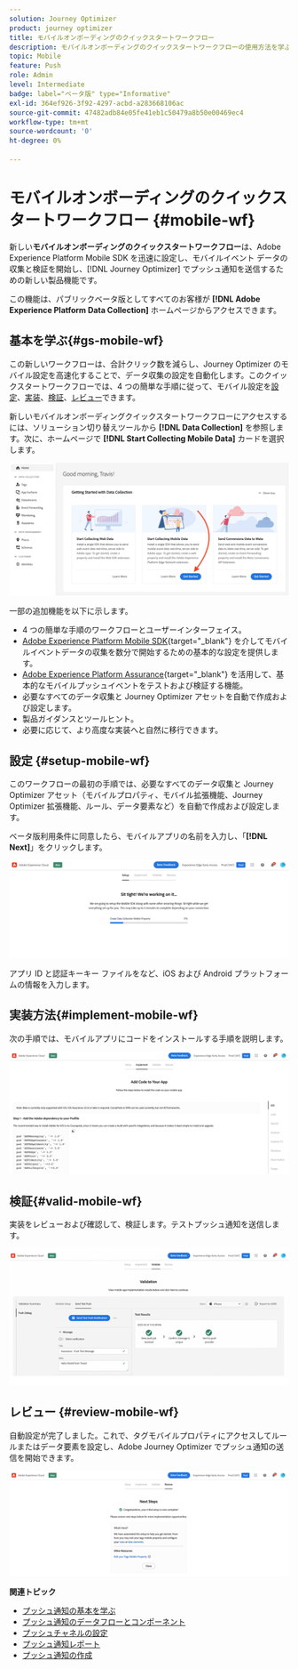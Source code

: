 ```yaml
---
solution: Journey Optimizer
product: journey optimizer
title: モバイルオンボーディングのクイックスタートワークフロー
description: モバイルオンボーディングのクイックスタートワークフローの使用方法を学ぶ
topic: Mobile
feature: Push
role: Admin
level: Intermediate
badge: label="ベータ版" type="Informative"
exl-id: 364ef926-3f92-4297-acbd-a283668106ac
source-git-commit: 47482adb84e05fe41eb1c50479a8b50e00469ec4
workflow-type: tm+mt
source-wordcount: '0'
ht-degree: 0%

---
```


# モバイルオンボーディングのクイックスタートワークフロー {#mobile-wf}

新しい&#x200B;**モバイルオンボーディングのクイックスタートワークフロー**&#x200B;は、Adobe Experience Platform Mobile SDK を迅速に設定し、モバイルイベント データの収集と検証を開始し、[!DNL Journey Optimizer] でプッシュ通知を送信するための新しい製品機能です。

この機能は、パブリックベータ版としてすべてのお客様が **[!DNL Adobe Experience Platform Data Collection]** ホームページからアクセスできます。

## 基本を学ぶ{#gs-mobile-wf}

この新しいワークフローは、合計クリック数を減らし、Journey Optimizer のモバイル設定を高速化することで、データ収集の設定を自動化します。このクイックスタートワークフローでは、4 つの簡単な手順に従って、モバイル設定を[設定](##setup-mobile-wf)、[実装](#implement-mobile-wf)、[検証](#valid-mobile-wf)、[レビュー](#review-mobile-wf)できます。

新しいモバイルオンボーディングクイックスタートワークフローにアクセスするには、ソリューション切り替えツールから **[!DNL Data Collection]** を参照します。次に、ホームページで **[!DNL Start Collecting Mobile Data]** カードを選択します。

![](assets/mobile-wf-home.png)

一部の追加機能を以下に示します。

* 4 つの簡単な手順のワークフローとユーザーインターフェイス。
* [Adobe Experience Platform Mobile SDK](https://developer.adobe.com/client-sdks/documentation/){target="_blank"} を介してモバイルイベントデータの収集を数分で開始するための基本的な設定を提供します。
* [Adobe Experience Platform Assurance](https://experienceleague.adobe.com/docs/experience-platform/assurance/home.html?lang=ja){target="_blank"} を活用して、基本的なモバイルプッシュイベントをテストおよび検証する機能。
* 必要なすべてのデータ収集と Journey Optimizer アセットを自動で作成および設定します。
* 製品ガイダンスとツールヒント。
* 必要に応じて、より高度な実装へと自然に移行できます。

## 設定 {#setup-mobile-wf}

このワークフローの最初の手順では、必要なすべてのデータ収集と Journey Optimizer アセット（モバイルプロパティ、モバイル拡張機能、Journey Optimizer 拡張機能、ルール、データ要素など）を自動で作成および設定します。

ベータ版利用条件に同意したら、モバイルアプリの名前を入力し、「**[!DNL Next]**」をクリックします。

![](assets/mobile-wf-setup.png)

アプリ ID と認証キーキー ファイルをなど、iOS および Android プラットフォームの情報を入力します。

## 実装方法{#implement-mobile-wf}

次の手順では、モバイルアプリにコードをインストールする手順を説明します。

![](assets/mobile-wf-add-code.png)


## 検証{#valid-mobile-wf}

実装をレビューおよび確認して、検証します。テストプッシュ通知を送信します。

![](assets/mobile-wf-valid.png)


## レビュー {#review-mobile-wf}

自動設定が完了しました。これで、タグモバイルプロパティにアクセスしてルールまたはデータ要素を設定し、Adobe Journey Optimizer でプッシュ通知の送信を開始できます。

![](assets/mobile-wf-done.png)


**関連トピック**

* [プッシュ通知の基本を学ぶ](get-started-push.md)
* [プッシュ通知のデータフローとコンポーネント](push-gs.md)
* [プッシュチャネルの設定](push-configuration.md)
* [プッシュ通知レポート](../reports/journey-global-report-cja-push.md#push-global)
* [プッシュ通知の作成](create-push.md)
